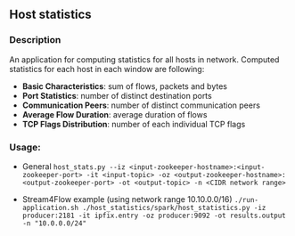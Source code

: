 ## Host statistics

### Description
An application for computing statistics for all hosts in network. Computed statistics for each host in each window are following:
- **Basic Characteristics**: sum of flows, packets and bytes
- **Port Statistics**: number of distinct destination ports
- **Communication Peers**: number of distinct communication peers
- **Average Flow Duration**: average duration of flows
- **TCP Flags Distribution**: number of each individual TCP flags 

### Usage:
- General 
`host_stats.py --iz <input-zookeeper-hostname>:<input-zookeeper-port> -it <input-topic> -oz <output-zookeeper-hostname>:<output-zookeeper-port> -ot <output-topic> -n <CIDR network range>`

- Stream4Flow example (using network range 10.10.0.0/16)
`./run-application.sh ./host_statistics/spark/host_statistics.py -iz producer:2181 -it ipfix.entry -oz producer:9092 -ot results.output -n "10.0.0.0/24"`
